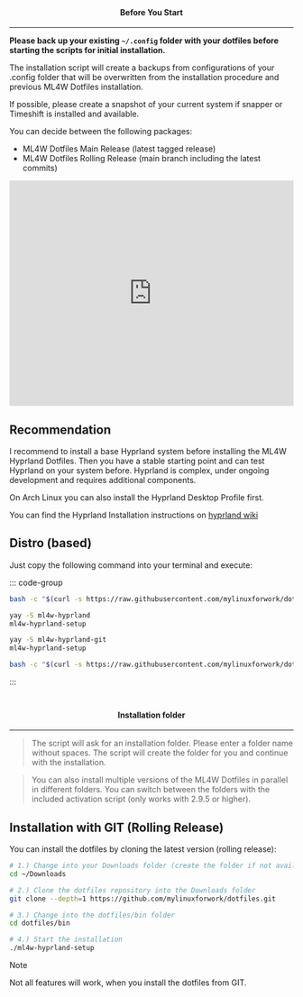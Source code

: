 <!--

![image](/install.png)

i am commenting out this image, if you want you can uncomment it in future. the reason for commenting is that it is not looking good in the top installation part.

-->

<div class="tip custom-block" style="padding-top: 1px">

<div align="center"> <h4> Before You Start </h4> </div>

---

**Please back up your existing `~/.config` folder with your dotfiles before starting the scripts for initial installation.**

</div>

The installation script will create a backups from configurations of your .config folder that will be overwritten from the installation procedure and previous ML4W Dotfiles installation.

If possible, please create a snapshot of your current system if snapper or Timeshift is installed and available.

You can decide between the following packages:
- ML4W Dotfiles Main Release (latest tagged release)
- ML4W Dotfiles Rolling Release (main branch including the latest commits)

<iframe width="100%" height="400" src="https://www.youtube.com/embed/siy2vL94yd0" 
title="ML4W Hyprland Installation" frameborder="0" 
allow="accelerometer; autoplay; clipboard-write; encrypted-media; gyroscope; picture-in-picture; web-share" 
allowfullscreen></iframe>

## Recommendation

I recommend to install a base Hyprland system before installing the ML4W Hyprland Dotfiles. Then you have a stable starting point and can test Hyprland on your system before. Hyprland is complex, under ongoing development and requires additional components. 

On Arch Linux you can also install the Hyprland Desktop Profile first.

You can find the Hyprland Installation instructions on [hyprland wiki](https://wiki.hyprland.org/Getting-Started/Installation/)

## Distro (based)

Just copy the following command into your terminal and execute:

::: code-group

```sh [<i class="devicon-archlinux-plain"></i> Arch]
bash -c "$(curl -s https://raw.githubusercontent.com/mylinuxforwork/dotfiles/main/setup-arch.sh)"
```

```sh [Aur Stable]
yay -S ml4w-hyprland
ml4w-hyprland-setup
```

```sh [Aur Rolling]
yay -S ml4w-hyprland-git
ml4w-hyprland-setup
```

```sh [<i class="devicon-fedora-plain"></i> Fedora]
bash -c "$(curl -s https://raw.githubusercontent.com/mylinuxforwork/dotfiles/main/setup-fedora.sh)"
```

:::


<div class="tip custom-block" style="padding-top: 8px">

<div align="center"> <h4>Installation folder</h4> </div>

---

> The script will ask for an installation folder. Please enter a folder name without spaces. The script will create the folder for you and continue with the installation.

> You can also install multiple versions of the ML4W Dotfiles in parallel in different folders. You can switch between the folders with the included activation script (only works with 2.9.5 or higher). 

</div>

## Installation with GIT (Rolling Release)

You can install the dotfiles by cloning the latest version (rolling release):

```sh
# 1.) Change into your Downloads folder (create the folder if not available)
cd ~/Downloads

# 2.) Clone the dotfiles repository into the Downloads folder
git clone --depth=1 https://github.com/mylinuxforwork/dotfiles.git

# 3.) Change into the dotfiles/bin folder
cd dotfiles/bin

# 4.) Start the installation
./ml4w-hyprland-setup
```

> [!NOTE]
> Not all features will work, when you install the dotfiles from GIT.

